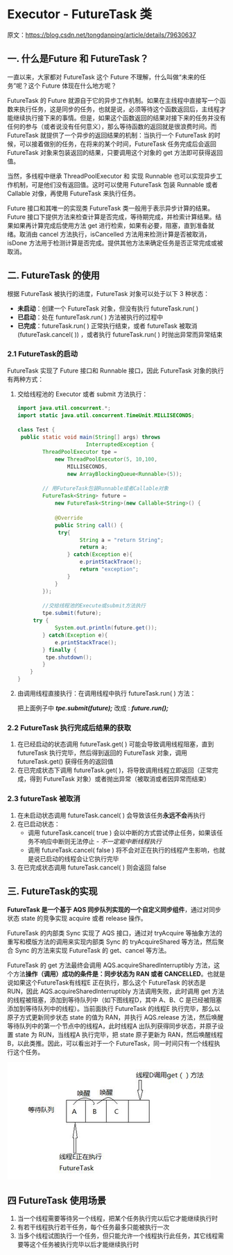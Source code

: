# Executor - FutureTask 类

原文：https://blog.csdn.net/tongdanping/article/details/79630637



## 一. 什么是Future 和 FutureTask？

一直以来，大家都对 FutureTask 这个 Future 不理解，什么叫做“未来的任务”呢？这个 Future 体现在什么地方呢？

FutureTask 的 Future 就源自于它的异步工作机制。如果在主线程中直接写一个函数来执行任务，这是同步的任务，也就是说，必须等待这个函数返回后，主线程才能继续执行接下来的事情。但是，如果这个函数返回的结果对接下来的任务并没有任何的参与（或者说没有任何意义），那么等待函数的返回就是很浪费时间。而 FutureTask 就提供了一个异步的返回结果的机制：当执行一个 FutureTask 的时候，可以接着做别的任务，在将来的某个时间，FutureTask 任务完成后会返回 FutureTask 对象来包装返回的结果，只要调用这个对象的 get 方法即可获得返回值。

当然，多线程中继承 ThreadPoolExecutor 和 实现 Runnable 也可以实现异步工作机制，可是他们没有返回值。这时可以使用 FutureTask 包装 Runnable 或者 Callable 对像，再使用 FutureTask 来执行任务。

Future 接口和其唯一的实现类 FutureTask 类一般用于表示异步计算的结果。Future 接口下提供方法来检查计算是否完成，等待期完成，并检索计算结果。结果如果再计算完成后使用方法 get 进行检索，如果有必要，阻塞，直到准备就绪。取消由 cancel 方法执行，isCancelled 方法用来检测计算是否被取消，isDone 方法用于检测计算是否完成。提供其他方法来确定任务是否正常完成或被取消。

## 二. FutureTask 的使用

根据 FutureTask 被执行的进度，FutureTask 对象可以处于以下 3 种状态：

* **未启动**：创建一个 FutureTask 对象，但没有执行 futureTask.run( )
* **已启动**：处在 funtureTask.run( ) 方法被执行的过程中
* **已完成**：futureTask.run( ) 正常执行结束，或者 futureTask 被取消 (futureTask.cancel( )) ，或者执行 futureTask.run( ) 时抛出异常而异常结束

### 2.1 FutureTask的启动

FutureTask 实现了 Future 接口和 Runnable 接口，因此 FutureTask 对象的执行有两种方式：

1. 交给线程池的 Executor 或者 submit 方法执行：

   ```java
   import java.util.concurrent.*;
   import static java.util.concurrent.TimeUnit.MILLISECONDS;
   
   class Test {
   	public static void main(String[] args) throws 
                         InterruptedException {
           ThreadPoolExecutor tpe = 
               new ThreadPoolExecutor(5, 10,100, 
                   MILLISECONDS, 
                   new ArrayBlockingQueue<Runnable>(5));
   
           // 用FutureTask包装Runnable或者Callable对象
           FutureTask<String> future = 
               new FutureTask<String>(new Callable<String>() {
                   
               @Override
               public String call() {
   				try{
                       String a = "return String";
                       return a;
                   } catch(Exception e){
                       e.printStackTrace();
                       return "exception";
                   }
               }
           });
           
           //交给线程池的Execute或submit方法执行
           tpe.submit(future);
   		try {
               System.out.println(future.get());
           } catch(Exception e){
               e.printStackTrace();
           } finally {
           	tpe.shutdown();
           }
       }
   }
   ```

   

2. 由调用线程直接执行：在调用线程中执行 futureTask.run( ) 方法：

   把上面例子中 ***tpe.submit(future);***  改成 :  ***future.run();***

### 2.2 FutureTask 执行完成后结果的获取

1. 在已经启动的状态调用 futureTask.get( ) 可能会导致调用线程阻塞，直到 futureTask 执行完毕，然后得到返回的 FutureTask 对象，调用 futureTask.get() 获得任务的返回值
2. 在已完成状态下调用 futureTask.get( )，将导致调用线程立即返回（正常完成，得到 FutureTask 对象）或者抛出异常（被取消或者因异常而结束）

### 2.3 futureTask 被取消

1. 在未启动状态调用 futureTask.cancel( ) 会导致该任务**永远不会**再执行
2. 在已启动状态：
   * 调用 futureTask.cancel( true ) 会以中断的方式尝试停止任务，如果该任务不响应中断则无法停止 - *不一定能中断线程执行*
   * 调用 futureTask.cancel( false ) 将不会对正在执行的线程产生影响，也就是说已启动的线程会让它执行完毕
3. 在已完成状态调用 futureTask.cancel( ) 则会返回 false

## 三. FutureTask的实现

**FutureTask 是一个基于 AQS 同步队列实现的一个自定义同步组件**，通过对同步状态  state 的竞争实现 acquire 或者 release 操作。

FutureTask 的内部类 Sync 实现了 AQS 接口，通过对 tryAcquire 等抽象方法的重写和模版方法的调用来实现内部类 Sync 的 tryAcquireShared 等方法，然后聚合 Sync 的方法来实现 FutureTask 的 get、cancel 等方法。

FutureTask 的 get 方法最终会调用 AQS.acquireSharedInterruptibly 方法，这个方法**操作（调用）成功的条件是：同步状态为 RAN 或者 CANCELLED**。也就是说如果这个FutureTask有线程E 正在执行，那么这个 FutureTask 的状态是 RUN，因此 AQS.acquireSharedInterruptibly 方法调用失败，此时调用 get 方法的线程被阻塞，添加到等待队列中（如下图线程D，其中 A、B、C 是已经被阻塞添加到等待队列中的线程）。当前面执行 FutureTask 的线程E 执行完毕，那么以原子方式更新同步状态 state 的值为 RAN，并执行 AQS.release 方法，然后唤醒等待队列中的第一个节点中的线程A，此时线程A 出队列获得同步状态，并原子设置 state 为 RUN，当线程A 执行完毕，把 state 原子更新为 RAN，然后唤醒线程B，以此类推。因此，可以看出对于一个 FutureTask，同一时间只有一个线程执行这个任务。

![1](./images/Executor_FutureTask/1.jpeg)

## 四 FutureTask 使用场景

1. 当一个线程需要等待另一个线程，把某个任务执行完以后它才能继续执行时
2. 有若干线程执行若干任务，每个任务最多只能被执行一次
3. 当多个线程试图执行一个任务，但只能允许一个线程执行此任务，其它线程需要等这个任务被执行完毕以后才能继续执行时